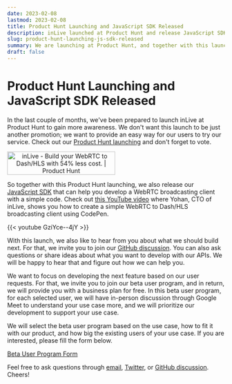 ```yaml
---
date: 2023-02-08
lastmod: 2023-02-08
title: Product Hunt Launching and JavaScript SDK Released
description: inLive launched at Product Hunt and release JavaScript SDK
slug: product-hunt-launching-js-sdk-released
summary: We are launching at Product Hunt, and together with this launching we also release our JavaScript SDK that can help you develop a WebRTC broadcasting client with a simple code.
draft: false
---
```


# Product Hunt Launching and JavaScript SDK Released

In the last couple of months, we've been prepared to launch inLive at Product Hunt to gain more awareness. We don't want this launch to be just another promotion; we want to provide an easy way for our users to try our service. Check out our [Product Hunt launching](https://www.producthunt.com/posts/inlive) and don't forget to vote.

<p class="flex justify-center mt-10"><a href="https://www.producthunt.com/posts/inlive?utm_source=badge-featured&utm_medium=badge&utm_souce=badge-inlive" target="_blank"><img src="https://api.producthunt.com/widgets/embed-image/v1/featured.svg?post_id=377699&theme=light" alt="inLive - Build&#0032;your&#0032;WebRTC&#0032;to&#0032;Dash&#0047;HLS&#0032;with&#0032;54&#0037;&#0032;less&#0032;cost&#0046; | Product Hunt" style="width: 250px; height: 54px;text-align: center;" width="250" height="54" /></a></p>

So together with this Product Hunt launching, we also release our [JavaScript SDK](https://www.npmjs.com/package/@inlivedev/inlive-js-sdk) that can help you develop a WebRTC broadcasting client with a simple code. Check out [this YouTube video](https://www.youtube.com/watch?v=GziYce--4jY) where Yohan, CTO of inLive, shows you how to create a simple WebRTC to Dash/HLS broadcasting client using CodePen.

{{< youtube GziYce--4jY >}}

With this launch, we also like to hear from you about what we should build next. For that, we invite you to join our [GitHub discussion](https://github.com/orgs/inlivedev/discussions). You can also ask questions or share ideas about what you want to develop with our APIs. We will be happy to hear that and figure out how we can help you.

We want to focus on developing the next feature based on our user requests. For that, we invite you to join our beta user program, and in return, we will provide you with a business plan for free. In this beta user program, for each selected user, we will have in-person discussion through Google Meet to understand your use case more, and we will prioritize our development to support your use case.

We will select the beta user program based on the use case, how to fit it with our product, and how big the existing users of your use case. If you are interested, please fill the form below.

[Beta User Program Form](https://docs.google.com/forms/d/e/1FAIpQLScdo7fm1XbfaW9_O59IqU2GX7qy9f6huZBybWLMnsY_rML66A/viewform)

Feel free to ask questions through [email](mailto:hello@inlive.app), [Twitter](https://twitter.com/inliveapp), or [GitHub discussion](https://github.com/orgs/inlivedev/discussions). Cheers!